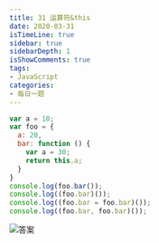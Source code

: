 ```yaml
---
title: 31 运算符&this
date: 2020-03-31
isTimeLine: true
sidebar: true
sidebarDepth: 1
isShowComments: true
tags:
- JavaScript
categories:
- 每日一题
---
```


```js
var a = 10;
var foo = {
  a: 20,
  bar: function () {
    var a = 30;
    return this.a;
  }
}
console.log(foo.bar());
console.log((foo.bar)());
console.log((foo.bar = foo.bar)());
console.log((foo.bar, foo.bar)());
```

<!-- ![题目](/my-vue-press-blog/img/accu/2020-03-31-timu.jpeg) -->

![答案](/my-vue-press-blog/img/accu/2020-03-31.jpeg)

